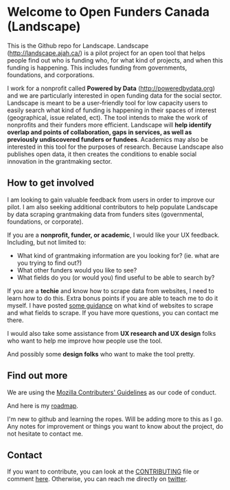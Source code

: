 # Welcome to Open Funders Canada (Landscape)

This is the Github repo for Landscape.  Landscape (http://landscape.ajah.ca/) is a pilot project for an open tool that helps people find out who is funding who, for what kind of projects, and when this funding is happening.  This includes funding from governments, foundations, and corporations.  

I work for a nonprofit called __Powered by Data__ (http://poweredbydata.org) and we are particularly interested in open funding data for the social sector.  Landscape is meant to be a user-friendly tool for low capacity users to easily search what kind of funding is happening in their spaces of interest (geographical, issue related, ect).  The tool intends to make the work of nonprofits and their funders more efficient.  Landscape will __help identify overlap and points of collaboration, gaps in services, as well as previously undiscovered funders or fundees__.  Academics may also be interested in this tool for the purposes of research.  Because Landscape also publishes open data, it then creates the conditions to enable social innovation in the grantmaking sector.    

## How to get involved
 
I am looking to gain valuable feedback from users in order to improve our pilot.  I am also seeking additional contributors to help populate Landscape by data scraping grantmaking data from funders sites (governmental, foundations, or corporate). 

If you are a __nonprofit, funder, or academic__, I would like your UX feedback.  Including, but not limited to: 
* What kind of grantmaking information are you looking for? (ie. what are you trying to find out?)
* What other funders would you like to see?
* What fields do you (or would you) find useful to be able to search by?

If you are a __techie__ and know how to scrape data from websites, I need to learn how to do this.  Extra bonus points if you are able to teach me to do it myself. I have posted [some guidance](https://github.com/lesliePhD/open_funders_canada/issues/4) on what kind of websites to scrape and what fields to scrape. If you have more questions, you can contact me there.

I would also take some assistance from __UX research and UX design__ folks who want to help me improve how people use the tool.  

And possibly some __design folks__ who want to make the tool pretty.

## Find out more

We are using the [Mozilla Contributers' Guidelines](https://www.mozilla.org/en-US/about/governance/policies/participation/) as our code of conduct.  

And here is my [roadmap](https://github.com/lesliePhD/open_funders_canada/blob/master/roadmap.md).

I'm new to github and learning the ropes.  Will be adding more to this as I go.  Any notes for improvement or things you want to know about the project, do not hesitate to contact me.  

## Contact

If you want to contribute, you can look at the [CONTRIBUTING](https://github.com/lesliePhD/open_funders_canada/blob/master/CONTRIBUTING.md) file or comment [here](https://github.com/lesliePhD/open_funders_canada/issues/6). Otherwise, you can reach me directly on [twitter](https://twitter.com/lesliePhD).  

